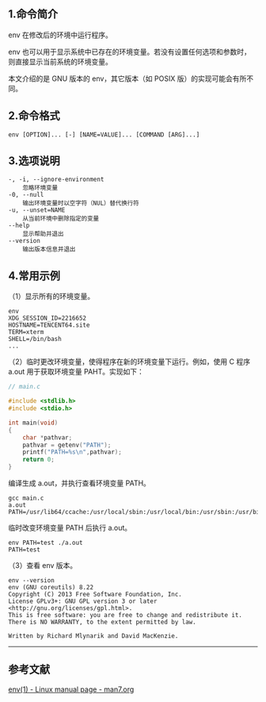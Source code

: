 ## 1.命令简介
env 在修改后的环境中运行程序。

env 也可以用于显示系统中已存在的环境变量。若没有设置任何选项和参数时，则直接显示当前系统的环境变量。

本文介绍的是 GNU 版本的 env，其它版本（如 POSIX 版）的实现可能会有所不同。

## 2.命令格式
```
env [OPTION]... [-] [NAME=VALUE]... [COMMAND [ARG]...]
```

## 3.选项说明
```
-, -i, --ignore-environment
	忽略环境变量
-0, --null
	输出环境变量时以空字符（NUL）替代换行符
-u, --unset=NAME
	从当前环境中删除指定的变量
--help
    显示帮助并退出 
--version
    输出版本信息并退出 
```

## 4.常用示例
（1）显示所有的环境变量。
```shell
env
XDG_SESSION_ID=2216652
HOSTNAME=TENCENT64.site
TERM=xterm
SHELL=/bin/bash
...
```
（2）临时更改环境变量，使得程序在新的环境变量下运行。例如，使用 C 程序 a.out 用于获取环境变量 PAHT。实现如下：
```c
// main.c

#include <stdlib.h>
#include <stdio.h>

int main(void)
{
    char *pathvar;
    pathvar = getenv("PATH");
    printf("PATH=%s\n",pathvar);
    return 0;
}
```
编译生成 a.out，并执行查看环境变量 PATH。
```
gcc main.c
a.out
PATH=/usr/lib64/ccache:/usr/local/sbin:/usr/local/bin:/usr/sbin:/usr/bin:/root/bin
```
临时改变环境变量 PATH 后执行 a.out。
```
env PATH=test ./a.out
PATH=test
```

（3）查看 env 版本。
```shell
env --version
env (GNU coreutils) 8.22
Copyright (C) 2013 Free Software Foundation, Inc.
License GPLv3+: GNU GPL version 3 or later <http://gnu.org/licenses/gpl.html>.
This is free software: you are free to change and redistribute it.
There is NO WARRANTY, to the extent permitted by law.

Written by Richard Mlynarik and David MacKenzie.
```

---
## 参考文献
[env(1) - Linux manual page - man7.org](https://man7.org/linux/man-pages/man1/env.1.html)

<Vssue title="env" />